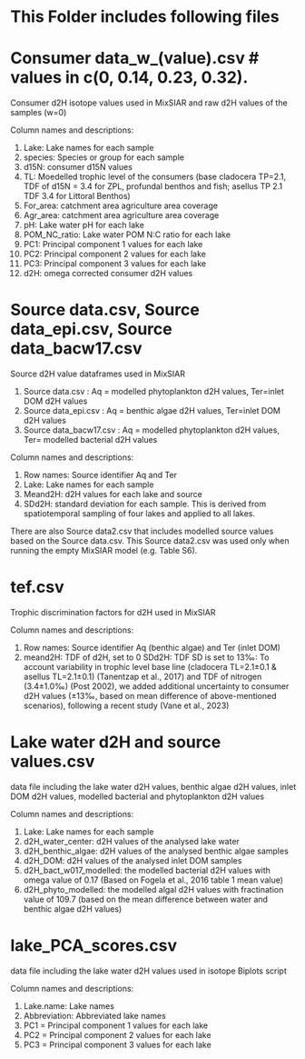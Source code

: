 # This Folder includes following files # 

# Consumer data_w_(value).csv # values in c(0, 0.14, 0.23, 0.32). 
Consumer d2H isotope values used in MixSIAR and raw d2H values of the samples (w=0)

Column names and descriptions: 
1. Lake: Lake names for each sample
2. species: Species or group for each sample
3. d15N: consumer d15N values
4. TL: Moedelled trophic level of the consumers (base cladocera TP=2.1, TDF of d15N = 3.4 for ZPL, profundal benthos and fish; asellus TP 2.1 TDF 3.4 for Littoral Benthos)
5. For_area: catchment area agriculture area coverage 
6. Agr_area: catchment area agriculture area coverage 
7. pH: Lake water pH for each lake
8. POM_NC_ratio: Lake water POM N:C ratio for each lake
9. PC1: Principal component 1 values for each lake
10. PC2: Principal component 2 values for each lake
11. PC3: Principal component 3 values for each lake
12. d2H: omega corrected consumer d2H values

# Source data.csv, Source data_epi.csv, Source data_bacw17.csv #
Source d2H value dataframes used in MixSIAR
1. Source data.csv : Aq = modelled phytoplankton d2H values, Ter=inlet DOM d2H values
2. Source data_epi.csv : Aq = benthic algae d2H values, Ter=inlet DOM d2H values
3. Source data_bacw17.csv : Aq = modelled phytoplankton d2H values, Ter= modelled bacterial d2H values

Column names and descriptions:  
1. Row names: Source identifier Aq and Ter
2. Lake: Lake names for each sample
3. Meand2H: d2H values for each lake and source
4. SDd2H: standard deviation for each sample. This is derived from spatiotemporal sampling of four lakes and applied to all lakes.

There are also Source data2.csv that includes modelled source values based on the Source data.csv. This Source data2.csv was used only when running the empty MixSIAR model (e.g. Table S6). 
    
# tef.csv ## 
Trophic discrimination factors for d2H used in MixSIAR

Column names and descriptions:
1. Row names: Source identifier Aq (benthic algae) and Ter (inlet DOM) 
2. meand2H: TDF of d2H, set to 0 
 SDd2H: TDF SD is set to 13‰: To account variability in trophic level base line (cladocera TL=2.1±0.1 & asellus TL=2.1±0.1) (Tanentzap et al., 2017) and TDF of nitrogen (3.4±1.0‰) (Post 2002), 
 we added additional uncertainty to consumer d2H values (±13‰, based on mean difference of above-mentioned scenarios), following a recent study (Vane et al., 2023)

# Lake water d2H and source values.csv # 
data file including the lake water d2H values, benthic algae d2H values, inlet DOM d2H values, modelled bacterial and phytoplankton d2H values

Column names and descriptions:  
1. Lake: Lake names for each sample
2. d2H_water_center: d2H values of the analysed lake water
3. d2H_benthic_algae: d2H values of the analysed benthic algae samples
4. d2H_DOM: d2H values of the analysed inlet DOM samples
5. d2H_bact_w017_modelled: the modelled bacterial d2H values with omega value of 0.17 (Based on Fogela et al., 2016 table 1 mean value)
6. d2H_phyto_modelled: the modelled algal d2H values with fractination value of 109.7 (based on the mean difference between water and benthic algae d2H values)

# lake_PCA_scores.csv # 
data file including the lake water d2H values used in isotope Biplots script

Column names and descriptions:  
1. Lake.name: Lake names 
2. Abbreviation: Abbreviated lake names
3. PC1 = Principal component 1 values for each lake
4. PC2 = Principal component 2 values for each lake
5. PC3 = Principal component 3 values for each lake
